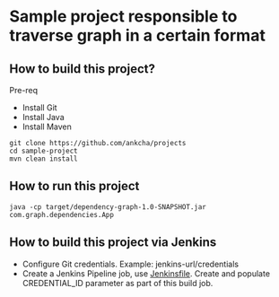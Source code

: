 # Sample project responsible to traverse graph in a certain format

## How to build this project?
Pre-req
* Install Git
* Install Java
* Install Maven

```
git clone https://github.com/ankcha/projects
cd sample-project
mvn clean install
```

## How to run this project
```
java -cp target/dependency-graph-1.0-SNAPSHOT.jar com.graph.dependencies.App
```

## How to build this project via Jenkins
* Configure Git credentials. Example: jenkins-url/credentials
* Create a Jenkins Pipeline job, use [Jenkinsfile](https://github.com/ankcha/projects/blob/master/sample-project/Jenkinsfile). Create and populate CREDENTIAL_ID parameter as part of this build job.
